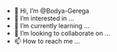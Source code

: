 - 👋 Hi, I’m @Bodya-Gerega
- 👀 I’m interested in ...
- 🌱 I’m currently learning ...
- 💞️ I’m looking to collaborate on ...
- 📫 How to reach me ...

<!---
Bodya-Gerega/Bodya-Gerega is a ✨ special ✨ repository because its `README.md` (this file) appears on your GitHub profile.
You can click the Preview link to take a look at your changes.
--->
